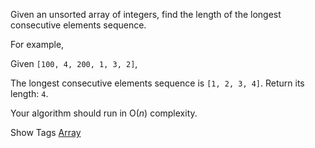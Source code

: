 Given an unsorted array of integers, find the length of the longest consecutive elements sequence.

For example,  
 Given `[100, 4, 200, 1, 3, 2]`,  
 The longest consecutive elements sequence is `[1, 2, 3, 4]`. Return its length: `4`.

Your algorithm should run in O(_n_) complexity.

Show Tags
 [Array](/tag/array/)
